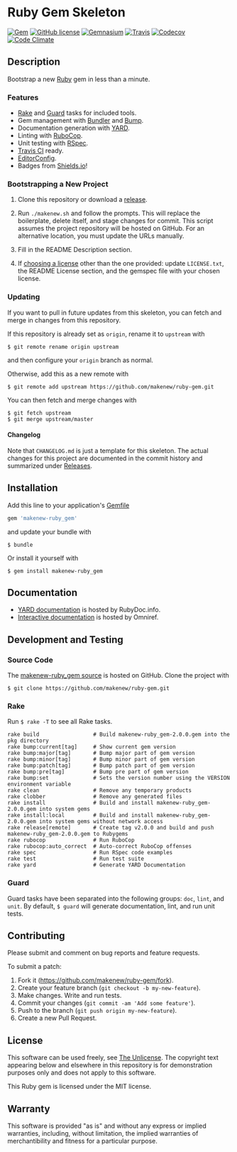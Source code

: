 # Ruby Gem Skeleton

[![Gem](https://img.shields.io/gem/v/makenew-ruby_gem.svg)](https://rubygems.org/gems/makenew-ruby_gem)
[![GitHub license](https://img.shields.io/github/license/makenew/ruby-gem.svg)](./LICENSE.txt)
[![Gemnasium](https://img.shields.io/gemnasium/makenew/ruby-gem.svg)](https://gemnasium.com/makenew/ruby-gem)
[![Travis](https://img.shields.io/travis/makenew/ruby-gem.svg)](https://travis-ci.org/makenew/ruby-gem)
[![Codecov](https://img.shields.io/codecov/c/github/makenew/ruby-gem.svg)](https://codecov.io/github/makenew/ruby-gem)
[![Code Climate](https://img.shields.io/codeclimate/github/makenew/ruby-gem.svg)](https://codeclimate.com/github/makenew/ruby-gem)

## Description

Bootstrap a new [Ruby] gem in less than a minute.

[Ruby]: https://www.ruby-lang.org/

### Features

* [Rake] and [Guard] tasks for included tools.
* Gem management with [Bundler] and [Bump].
* Documentation generation with [YARD].
* Linting with [RuboCop].
* Unit testing with [RSpec].
* [Travis CI] ready.
* [EditorConfig].
* Badges from [Shields.io]!

[Bump]: https://github.com/gregorym/bump
[Bundler]: http://bundler.io/
[EditorConfig]: http://editorconfig.org/
[Guard]: http://guardgem.org/
[Rake]: https://github.com/jimweirich/rake
[RSpec]: http://rspec.info/
[RuboCop]: https://github.com/bbatsov/rubocop
[Shields.io]: http://shields.io/
[Travis CI]: https://travis-ci.org/
[YARD]: http://yardoc.org/index.html

### Bootstrapping a New Project

1. Clone this repository or download a [release][Releases].

2. Run `./makenew.sh` and follow the prompts.
   This will replace the boilerplate, delete itself,
   and stage changes for commit.
   This script assumes the project repository will be hosted on GitHub.
   For an alternative location, you must update the URLs manually.

3. Fill in the README Description section.

4. If [choosing a license][Choose a license] other than the one provided:
   update `LICENSE.txt`, the README License section, and the gemspec file
   with your chosen license.

[Choose a license]: http://choosealicense.com/
[Releases]: https://github.com/makenew/ruby-gem/releases
[The Unlicense]: http://unlicense.org/UNLICENSE

### Updating

If you want to pull in future updates from this skeleton,
you can fetch and merge in changes from this repository.

If this repository is already set as `origin`,
rename it to `upstream` with

```
$ git remote rename origin upstream
```

and then configure your `origin` branch as normal.

Otherwise, add this as a new remote with

```
$ git remote add upstream https://github.com/makenew/ruby-gem.git
```

You can then fetch and merge changes with

```
$ git fetch upstream
$ git merge upstream/master
```

#### Changelog

Note that `CHANGELOG.md` is just a template for this skeleton.
The actual changes for this project are documented in the commit history
and summarized under [Releases].

## Installation

Add this line to your application's [Gemfile][Bundler]

```ruby
gem 'makenew-ruby_gem'
```

and update your bundle with

```
$ bundle
```

Or install it yourself with

```
$ gem install makenew-ruby_gem
```

[Bundler]: http://bundler.io/

## Documentation

- [YARD documentation][RubyDoc] is hosted by RubyDoc.info.
- [Interactive documentation][Omniref] is hosted by Omniref.

[RubyDoc]: http://www.rubydoc.info/gems/makenew-ruby_gem
[Omniref]: https://www.omniref.com/ruby/gems/makenew-ruby_gem

## Development and Testing

### Source Code

The [makenew-ruby_gem source] is hosted on GitHub.
Clone the project with

```
$ git clone https://github.com/makenew/ruby-gem.git
```

[makenew-ruby_gem source]: https://github.com/makenew/ruby-gem

### Rake

Run `$ rake -T` to see all Rake tasks.

```
rake build                 # Build makenew-ruby_gem-2.0.0.gem into the pkg directory
rake bump:current[tag]     # Show current gem version
rake bump:major[tag]       # Bump major part of gem version
rake bump:minor[tag]       # Bump minor part of gem version
rake bump:patch[tag]       # Bump patch part of gem version
rake bump:pre[tag]         # Bump pre part of gem version
rake bump:set              # Sets the version number using the VERSION environment variable
rake clean                 # Remove any temporary products
rake clobber               # Remove any generated files
rake install               # Build and install makenew-ruby_gem-2.0.0.gem into system gems
rake install:local         # Build and install makenew-ruby_gem-2.0.0.gem into system gems without network access
rake release[remote]       # Create tag v2.0.0 and build and push makenew-ruby_gem-2.0.0.gem to Rubygems
rake rubocop               # Run RuboCop
rake rubocop:auto_correct  # Auto-correct RuboCop offenses
rake spec                  # Run RSpec code examples
rake test                  # Run test suite
rake yard                  # Generate YARD Documentation
```

### Guard

Guard tasks have been separated into the following groups:
`doc`, `lint`, and `unit`.
By default, `$ guard` will generate documentation, lint, and run unit tests.

## Contributing

Please submit and comment on bug reports and feature requests.

To submit a patch:

1. Fork it (https://github.com/makenew/ruby-gem/fork).
2. Create your feature branch (`git checkout -b my-new-feature`).
3. Make changes. Write and run tests.
4. Commit your changes (`git commit -am 'Add some feature'`).
5. Push to the branch (`git push origin my-new-feature`).
6. Create a new Pull Request.

## License

This software can be used freely, see [The Unlicense].
The copyright text appearing below and elsewhere in this repository
is for demonstration purposes only and does not apply to this software.

This Ruby gem is licensed under the MIT license.

## Warranty

This software is provided "as is" and without any express or
implied warranties, including, without limitation, the implied
warranties of merchantibility and fitness for a particular
purpose.
